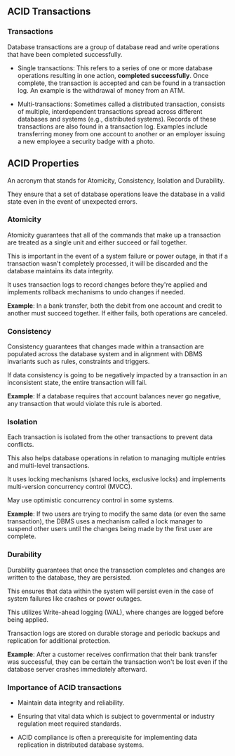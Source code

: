 ## ACID Transactions

### Transactions

Database transactions are a group of database read and write operations that have been completed successfully.

- Single transactions: This refers to a series of one or more database operations resulting in one action, **completed successfully**. Once complete, the transaction is accepted and can be found in a transaction log. An example is the withdrawal of money from an ATM.

- Multi-transactions: Sometimes called a distributed transaction, consists of multiple, interdependent transactions spread across different databases and systems (e.g., distributed systems). Records of these transactions are also found in a transaction log. Examples include transferring money from one account to another or an employer issuing a new employee a security badge with a photo.

## ACID Properties

An acronym that stands for Atomicity, Consistency, Isolation and Durability.

They ensure that a set of database operations leave the database in a valid state even in the event of unexpected errors.

### Atomicity
Atomicity guarantees that all of the commands that make up a transaction are treated as a single unit and either succeed or fail together. 

This is important in the event of a system failure or power outage, in that if a transaction wasn't completely processed, it will be discarded and the database maintains its data integrity.

It uses transaction logs to record changes before they're applied and implements rollback mechanisms to undo changes if needed.

**Example**:  In a bank transfer, both the debit from one account and credit to another must succeed together. If either fails, both operations are canceled.

### Consistency
Consistency guarantees that changes made within a transaction are populated across the database system and in alignment with DBMS invariants such as rules, constraints and triggers.

If data consistency is going to be negatively impacted by a transaction in an inconsistent state, the entire transaction will fail.

**Example**: If a database requires that account balances never go negative, any transaction that would violate this rule is aborted.

### Isolation
Each transaction is isolated from the other transactions to prevent data conflicts. 

This also helps database operations in relation to managing multiple entries and multi-level transactions. 

It uses locking mechanisms (shared locks, exclusive locks) and implements multi-version concurrency control (MVCC).

May use optimistic concurrency control in some systems.

**Example**: If two users are trying to modify the same data (or even the same transaction), the DBMS uses a mechanism called a lock manager to suspend other users until the changes being made by the first user are complete.

### Durability
Durability guarantees that once the transaction completes and changes are written to the database, they are persisted. 

This ensures that data within the system will persist even in the case of system failures like crashes or power outages. 

This utilizes Write-ahead logging (WAL), where changes are logged before being applied.

Transaction logs are stored on durable storage and periodic backups and replication for additional protection.

**Example**: After a customer receives confirmation that their bank transfer was successful, they can be certain the transaction won't be lost even if the database server crashes immediately afterward.

### Importance of ACID transactions

- Maintain data integrity and reliability.

- Ensuring that vital data which is subject to governmental or industry regulation  meet required standards. 

- ACID compliance is often a prerequisite for implementing data replication in distributed database systems.


